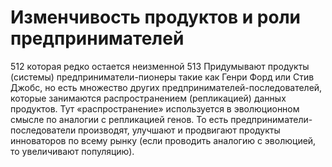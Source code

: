 # Изменчивость продуктов и роли предпринимателей

512 которая редко остается неизменной
513 Придумывают продукты (системы) предприниматели-пионеры такие как Генри Форд или Стив Джобс, но есть множество других предпринимателей-последователей, которые занимаются распространением (репликацией) данных продуктов. Тут «распространение» используется в эволюционном смысле по аналогии с репликацией генов. То есть предприниматели-последователи производят, улучшают и продвигают продукты инноваторов по всему рынку (если проводить аналогию с эволюцией, то увеличивают популяцию).
